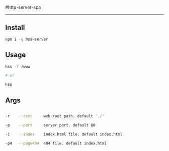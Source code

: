 #http-server-spa

---

## Install

```bash
npm i -g hss-server
```

## Usage

```bash
hss -r /www

# or

hss
```

## Args

```bash

-r    --root     web root path. default './'

-p    --port     server port. default 80

-i    --index    index.html file. default index.html

-p4   --page404  404 file. default index.html

```



